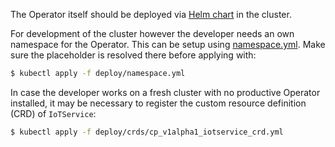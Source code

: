 The Operator itself should be deployed via [Helm chart](../../helm/iot-operator) in the cluster.

For development of the cluster however the developer needs an own namespace for the Operator. This can be setup using [namespace.yml](namespace.yml). Make sure the placeholder is resolved there before applying with:
```sh
$ kubectl apply -f deploy/namespace.yml
```

In case the developer works on a fresh cluster with no productive Operator installed, it may be necessary to register the custom resource definition (CRD) of `IoTService`:

```sh
$ kubectl apply -f deploy/crds/cp_v1alpha1_iotservice_crd.yml
```
